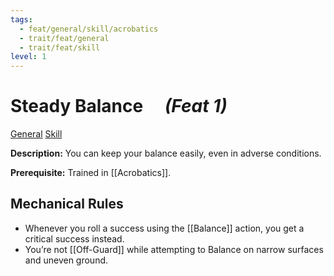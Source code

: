 ```yaml
---
tags:
  - feat/general/skill/acrobatics
  - trait/feat/general
  - trait/feat/skill
level: 1
---
```

# Steady Balance  &emsp;*(Feat 1)*

[General](General.md "Feat Trait") [Skill](Skill.md "Feat Trait")

**Description:** You can keep your balance easily, even in adverse conditions. 

**Prerequisite:** Trained in [[Acrobatics]].

## Mechanical Rules

- Whenever you roll a success using the [[Balance]] action, you get a critical success instead.
- You’re not [[Off-Guard]] while attempting to Balance on narrow surfaces and uneven ground.